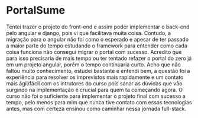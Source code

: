 # PortalSume

Tentei trazer o projeto do front-end e assim poder implementar o back-end pelo angular e django, pois vi que facilitava muita coisa. Contudo, a migração para o angular não foi como o esperado e apesar de ter passado a maior parte do tempo estudando o framework para entender como cada coisa funciona não consegui migrar o portal com sucesso. Acredito que para isso precisaria de mais tempo ou ter tentado refazer o portal do zero já em um projeto angular, porém o tempo continuaria curto. Acho que não faltou muito conhecimento, estudei bastante e entendi bem, a questão foi a experiência para resolver os imprevistos mais rapidamente e um contato mais ágil/fácil com os intrutores do curso pois sanar as dúvidas que vão surgindo na implementação é crucial para quem ta começando agora. O curso não foi o suficiente para implementar o projeto final com sucesso a tempo, pelo menos para mim que nunca tive contato com essas tecnologias antes, mas com certeza ensinou como caminhar nessa jornada full-stack.
